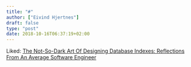 ```yaml
---
title: "#"
author: ["Eivind Hjertnes"]
draft: false
type: "post"
date: 2018-10-16T06:37:19+02:00
---
```


Liked:
[The
Not-So-Dark Art Of Designing Database Indexes: Reflections From An
Average Software Engineer](https://www.bennadel.com/blog/3467-the-not-so-dark-art-of-designing-database-indexes-reflections-from-an-average-software-engineer.htm)

